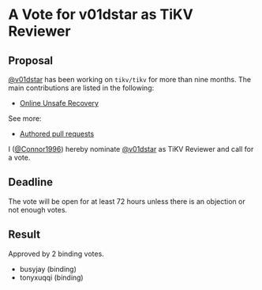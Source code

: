 # A Vote for v01dstar as TiKV Reviewer

## Proposal

[@v01dstar](https://github.com/v01dstar) has been working on `tikv/tikv` for more than nine months. The main contributions are listed in the following:

- [Online Unsafe Recovery](https://github.com/tikv/tikv/issues/10483)

See more:

- [Authored pull requests](https://github.com/tikv/tikv/pulls?q=is%3Apr+author%3Av01dstar+is%3Aclosed+)

I ([@Connor1996](https://github.com/Connor1996)) hereby nominate [@v01dstar](https://github.com/v01dstar) as TiKV Reviewer and call for a vote.

## Deadline

The vote will be open for at least 72 hours unless there is an objection or not enough votes.

## Result

Approved by 2 binding votes.

- busyjay (binding)
- tonyxuqqi (binding)
